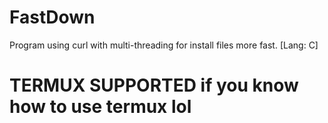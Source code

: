 # FastDown
Program using curl with multi-threading for install files more fast. [Lang: C]
# TERMUX SUPPORTED if you know how to use termux lol
